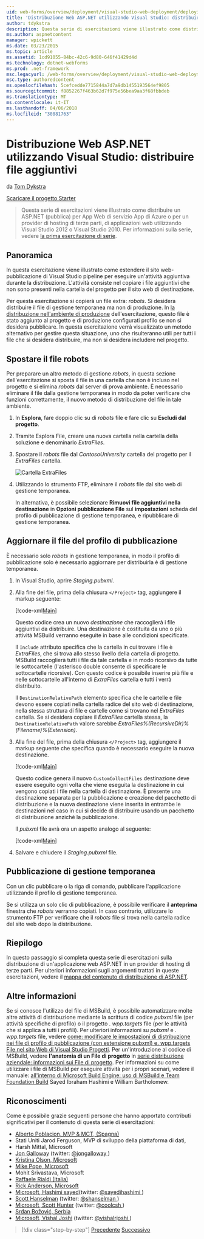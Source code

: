```yaml
---
uid: web-forms/overview/deployment/visual-studio-web-deployment/deploying-extra-files
title: 'Distribuzione Web ASP.NET utilizzando Visual Studio: distribuire file aggiuntivi | Documenti Microsoft'
author: tdykstra
description: Questa serie di esercitazioni viene illustrato come distribuire un ASP.NET (pubblica) per App Web di servizio App di Azure o per un provider di hosting di terze parti, di applicazioni web da utilizza...
ms.author: aspnetcontent
manager: wpickett
ms.date: 03/23/2015
ms.topic: article
ms.assetid: 1cd91055-84bc-42c6-9d80-646f41429d4d
ms.technology: dotnet-webforms
ms.prod: .net-framework
msc.legacyurl: /web-forms/overview/deployment/visual-studio-web-deployment/deploying-extra-files
msc.type: authoredcontent
ms.openlocfilehash: 5cefcedde7715844a7d7a9db1455193564ef9805
ms.sourcegitcommit: f8852267f463b62d7f975e56bea9aa3f68fbbdeb
ms.translationtype: MT
ms.contentlocale: it-IT
ms.lasthandoff: 04/06/2018
ms.locfileid: "30881763"
---
```

<a name="aspnet-web-deployment-using-visual-studio-deploying-extra-files"></a>Distribuzione Web ASP.NET utilizzando Visual Studio: distribuire file aggiuntivi
====================
da [Tom Dykstra](https://github.com/tdykstra)

[Scaricare il progetto Starter](http://go.microsoft.com/fwlink/p/?LinkId=282627)

> Questa serie di esercitazioni viene illustrato come distribuire un ASP.NET (pubblica) per App Web di servizio App di Azure o per un provider di hosting di terze parti, di applicazioni web utilizzando Visual Studio 2012 o Visual Studio 2010. Per informazioni sulla serie, vedere [la prima esercitazione di serie](introduction.md).


## <a name="overview"></a>Panoramica

In questa esercitazione viene illustrato come estendere il sito web-pubblicazione di Visual Studio pipeline per eseguire un'attività aggiuntiva durante la distribuzione. L'attività consiste nel copiare i file aggiuntivi che non sono presenti nella cartella del progetto per il sito web di destinazione.

Per questa esercitazione si copierà un file extra: *robots*. Si desidera distribuire il file di gestione temporanea ma non di produzione. In [la distribuzione nell'ambiente di produzione](deploying-to-production.md) dell'esercitazione, questo file è stato aggiunto al progetto e di produzione configurati profilo se non si desidera pubblicare. In questa esercitazione verrà visualizzato un metodo alternativo per gestire questa situazione, uno che risulteranno utili per tutti i file che si desidera distribuire, ma non si desidera includere nel progetto.

## <a name="move-the-robotstxt-file"></a>Spostare il file robots

Per preparare un altro metodo di gestione *robots*, in questa sezione dell'esercitazione si sposta il file in una cartella che non è incluso nel progetto e si elimina *robots* dal server di prova ambiente. È necessario eliminare il file dalla gestione temporanea in modo da poter verificare che funzioni correttamente, il nuovo metodo di distribuzione del file in tale ambiente.

1. In **Esplora**, fare doppio clic su di *robots* file e fare clic su **Escludi dal progetto**.
2. Tramite Esplora File, creare una nuova cartella nella cartella della soluzione e denominarlo *ExtraFiles*.
3. Spostare il *robots* file dal *ContosoUniversity* cartella del progetto per il *ExtraFiles* cartella.

    ![Cartella ExtraFiles](deploying-extra-files/_static/image1.png)
4. Utilizzando lo strumento FTP, eliminare il *robots* file dal sito web di gestione temporanea.

    In alternativa, è possibile selezionare **Rimuovi file aggiuntivi nella destinazione** in **Opzioni pubblicazione File** sul **impostazioni** scheda del profilo di pubblicazione di gestione temporanea, e ripubblicare di gestione temporanea.

## <a name="update-the-publish-profile-file"></a>Aggiornare il file del profilo di pubblicazione

È necessario solo *robots* in gestione temporanea, in modo il profilo di pubblicazione solo è necessario aggiornare per distribuirla è di gestione temporanea.

1. In Visual Studio, aprire *Staging.pubxml*.
2. Alla fine del file, prima della chiusura `</Project>` tag, aggiungere il markup seguente:

    [!code-xml[Main](deploying-extra-files/samples/sample1.xml)]

    Questo codice crea un nuovo *destinazione* che raccoglierà i file aggiuntivi da distribuire. Una destinazione è costituita da uno o più attività MSBuild verranno eseguite in base alle condizioni specificate.

    Il `Include` attributo specifica che la cartella in cui trovare i file è *ExtraFiles*, che si trova allo stesso livello della cartella di progetto. MSBuild raccoglierà tutti i file da tale cartella e in modo ricorsivo da tutte le sottocartelle (l'asterisco double consente di specificare le sottocartelle ricorsive). Con questo codice è possibile inserire più file e nelle sottocartelle all'interno di *ExtraFiles* cartella e tutti i verrà distribuito.

    Il `DestinationRelativePath` elemento specifica che le cartelle e file devono essere copiati nella cartella radice del sito web di destinazione, nella stessa struttura di file e cartelle come si trovano nel *ExtraFiles* cartella. Se si desidera copiare il *ExtraFiles* cartella stessa, la `DestinationRelativePath` valore sarebbe *ExtraFiles\%(RecursiveDir)%(Filename)%(Extension)*.
3. Alla fine del file, prima della chiusura `</Project>` tag, aggiungere il markup seguente che specifica quando è necessario eseguire la nuova destinazione.

    [!code-xml[Main](deploying-extra-files/samples/sample2.xml)]

    Questo codice genera il nuovo `CustomCollectFiles` destinazione deve essere eseguito ogni volta che viene eseguita la destinazione in cui vengono copiati i file nella cartella di destinazione. È presente una destinazione separata per la pubblicazione e creazione del pacchetto di distribuzione e la nuova destinazione viene inserita in entrambe le destinazioni nel caso in cui si decide di distribuire usando un pacchetto di distribuzione anziché la pubblicazione.

    Il *pubxml* file avrà ora un aspetto analogo al seguente:

    [!code-xml[Main](deploying-extra-files/samples/sample3.xml?highlight=53-71)]
4. Salvare e chiudere il *Staging.pubxml* file.

## <a name="publish-to-staging"></a>Pubblicazione di gestione temporanea

Con un clic pubblicare o la riga di comando, pubblicare l'applicazione utilizzando il profilo di gestione temporanea.

Se si utilizza un solo clic di pubblicazione, è possibile verificare il **anteprima** finestra che *robots* verranno copiati. In caso contrario, utilizzare lo strumento FTP per verificare che il *robots* file si trova nella cartella radice del sito web dopo la distribuzione.

## <a name="summary"></a>Riepilogo

In questo passaggio si completa questa serie di esercitazioni sulla distribuzione di un'applicazione web ASP.NET in un provider di hosting di terze parti. Per ulteriori informazioni sugli argomenti trattati in queste esercitazioni, vedere il [mappa del contenuto di distribuzione di ASP.NET](https://go.microsoft.com/fwlink/p/?LinkId=282413).

## <a name="more-information"></a>Altre informazioni

Se si conosce l'utilizzo del file di MSBuild, è possibile automatizzare molte altre attività di distribuzione mediante la scrittura di codice *pubxml* file (per attività specifiche di profilo) o il progetto *. wpp.targets* file (per le attività che si applica a tutti i profili). Per ulteriori informazioni su *pubxml* e *. wpp.targets* file, vedere [come: modificare le impostazioni di distribuzione nei file di profilo di pubblicazione (con estensione pubxml) e. wpp.targets File nel sito Web di Visual Studio Progetti](https://msdn.microsoft.com/library/ff398069). Per un'introduzione al codice di MSBuild, vedere **l'anatomia di un File di progetto** in [serie distribuzione aziendale: informazioni sui File di progetto](../web-deployment-in-the-enterprise/understanding-the-project-file.md). Per informazioni su come utilizzare i file di MSBuild per eseguire attività per i propri scenari, vedere il manuale: [all'interno di Microsoft Build Engine: uso di MSBuild e Team Foundation Build](http://msbuildbook.com) Sayed Ibraham Hashimi e William Bartholomew.

## <a name="acknowledgements"></a>Riconoscimenti

Come è possibile grazie seguenti persone che hanno apportato contributi significativi per il contenuto di questa serie di esercitazioni:

- [Alberto Poblacion, MVP &amp; MCT, (Spagna)](https://mvp.microsoft.com/mvp/Alberto%20Poblacion%20Bolano-36772)
- Stati Uniti Jarod Ferguson, MVP di sviluppo della piattaforma di dati,
- Harsh Mittal, Microsoft
- [Jon Galloway](https://weblogs.asp.net/jgalloway) (twitter: [ @jongalloway ](http://twitter.com/jongalloway))
- [Kristina Olson, Microsoft](https://blogs.iis.net/krolson/default.aspx)
- [Mike Pope, Microsoft](http://www.mikepope.com/blog/DisplayBlog.aspx)
- Mohit Srivastava, Microsoft
- [Raffaele Rialdi (Italia)](http://www.iamraf.net/)
- [Rick Anderson, Microsoft](https://blogs.msdn.com/b/rickandy/)
- [Microsoft, Hashimi sayed](http://sedodream.com/default.aspx)(twitter: [ @sayedihashimi ](http://twitter.com/sayedihashimi))
- [Scott Hanselman](http://www.hanselman.com/blog/) (twitter: [ @shanselman ](http://twitter.com/shanselman))
- [Microsoft, Scott Hunter](https://blogs.msdn.com/b/scothu/) (twitter: [ @coolcsh ](http://twitter.com/coolcsh))
- [Srđan Božović, Serbia](http://msforge.net/blogs/zmajcek/)
- [Microsoft, Vishal Joshi](http://vishaljoshi.blogspot.com/) (twitter: [ @vishalrjoshi ](http://twitter.com/vishalrjoshi))

> [!div class="step-by-step"]
> [Precedente](command-line-deployment.md)
> [Successivo](troubleshooting.md)
